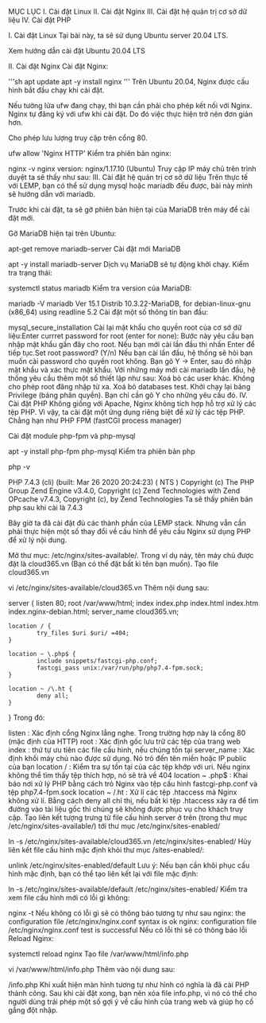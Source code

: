 MỤC LỤC
I. Cài đặt Linux
II. Cài đặt Nginx
III. Cài đặt hệ quản trị cơ sở dữ liệu
IV. Cài đặt PHP

I. Cài đặt Linux
Tại bài này, ta sẽ sử dụng Ubuntu server 20.04 LTS.

Xem hướng dẫn cài đặt Ubuntu 20.04 LTS

II. Cài đặt Nginx
Cài đặt Nginx:

'''sh
apt update
apt -y install nginx
'''
Trên Ubuntu 20.04, Nginx được cấu hình bắt đầu chạy khi cài đặt.

Nếu tường lửa ufw đang chạy, thì bạn cần phải cho phép kết nối với Nginx. Nginx tự đăng ký với ufw khi cài đặt. Do đó việc thực hiện trở nên đơn giản hơn.

Cho phép lưu lượng truy cập trên cổng 80.

ufw allow 'Nginx HTTP'
Kiểm tra phiên bản nginx:

nginx -v 
nginx version: nginx/1.17.10 (Ubuntu)
Truy cập IP máy chủ trên trình duyệt ta sẽ thấy như sau:
III. Cài đặt hệ quản trị cơ sở dữ liệu
Trên thực tế với LEMP, bạn có thể sử dụng mysql hoặc mariadb đều được, bài này mình sẽ hướng dẫn với mariadb.

Trước khi cài đặt, ta sẽ gỡ phiên bản hiện tại của MariaDB trên máy để cài đặt mới.

Gỡ MariaDB hiện tại trên Ubuntu:

apt-get remove mariadb-server
Cài đặt mới MariaDB

apt -y install mariadb-server
Dịch vụ MariaDB sẽ tự động khởi chạy. Kiểm tra trạng thái:

systemctl status mariadb
Kiểm tra version của MariaDB:

mariadb -V 
mariadb Ver 15.1 Distrib 10.3.22-MariaDB, for debian-linux-gnu (x86_64) using readline 5.2
Cài đặt một số thông tin ban đầu:

mysql_secure_installation
Cài lại mật khẩu cho quyền root của cơ sở dữ liệu:Enter currret password for root (enter for none):
Bước này yêu cầu bạn nhập mật khẩu gần đây cho root. Nếu bạn mới cài lần đầu thì nhấn Enter để tiếp tục.Set root password? (Y/n)
Nếu bạn cài lần đầu, hệ thống sẽ hỏi bạn muốn cài password cho quyền root không. Bạn gõ Y -> Enter, sau đó nhập mật khẩu và xác thực mật khẩu.
Với những máy mới cài mariadb lần đầu, hệ thống yêu cầu thêm một số thiết lập như sau:
Xoá bỏ các user khác.
Không cho phép root đăng nhập từ xa.
Xoá bỏ databases test.
Khởi chạy lại bảng Privilege (bảng phân quyền).
Bạn chỉ cần gõ Y cho những yêu cầu đó.
IV. Cài đặt PHP
Không giống với Apache, Nginx không tích hợp hỗ trợ xử lý các tệp PHP. Vì vậy, ta cài đặt một ứng dụng riêng biệt để xử lý các tệp PHP. Chẳng hạn như PHP FPM (fastCGI process manager)

Cài đặt module php-fpm và php-mysql

apt -y install php-fpm php-mysql
Kiểm tra phiên bản php

php -v

PHP 7.4.3 (cli) (built: Mar 26 2020 20:24:23) ( NTS )
Copyright (c) The PHP Group
Zend Engine v3.4.0, Copyright (c) Zend Technologies 
with Zend OPcache v7.4.3, Copyright (c), by Zend Technologies
Ta sẽ thấy phiên bản php sau khi cài là 7.4.3

Bây giờ ta đã cài đặt đủ các thành phần của LEMP stack. Nhưng vẫn cần phải thực hiện một số thay đổi về cấu hình để yêu cầu Nginx sử dụng PHP để xử lý nội dung.

Mở thư mục: /etc/nginx/sites-available/. Trong ví dụ này, tên máy chủ được đặt là cloud365.vn (Bạn có thể đặt bất kì tên bạn muốn). Tạo file cloud365.vn

vi /etc/nginx/sites-available/cloud365.vn
Thêm nội dung sau:

server {
    listen 80;
    root /var/www/html;
    index index.php index.html index.htm index.nginx-debian.html;
    server_name cloud365.vn;

    location / {
            try_files $uri $uri/ =404;
    }

    location ~ \.php$ {
            include snippets/fastcgi-php.conf;
            fastcgi_pass unix:/var/run/php/php7.4-fpm.sock;
    }

    location ~ /\.ht {
            deny all;
    }
}
Trong đó:

listen : Xác định cổng Nginx lắng nghe. Trong trường hợp này là cổng 80 (mặc định của HTTP)
root : Xác định gốc lưu trữ các tệp của trang web
index : thứ tự ưu tiên các file cấu hình, nếu chúng tồn tại
server_name : Xác định khối máy chủ nào được sử dụng. Nó trỏ đến tên miền hoặc IP public của bạn
location / : Kiểm tra sự tồn tại của các tệp khớp với uri. Nếu nginx không thể tìm thấy tệp thích hợp, nó sẽ trả về 404
location ~ \.php$ : Khai báo nơi xử lý PHP bằng cách trỏ Nginx vào tệp cấu hình fastcgi-php.conf và tệp php7.4-fpm.sock
location ~ /\.ht : Xử lí các tệp .htaccess mà Nginx không xử lí. Bằng cách deny all chỉ thị, nếu bất kì tệp .htaccess xảy ra để tìm đường vào tài liệu gốc thì chúng sẽ không được phục vụ cho khách truy cập.
Tạo liên kết tượng trưng từ file cấu hình server ở trên (trong thư mục /etc/nginx/sites-available/) tới thư mục /etc/nginx/sites-enabled/

ln -s /etc/nginx/sites-available/cloud365.vn /etc/nginx/sites-enabled/
Hủy liên kết file cấu hình mặc định khỏi thư mục /sites-enabled/:

unlink /etc/nginx/sites-enabled/default
Lưu ý: Nếu bạn cần khôi phục cấu hình mặc định, bạn có thể tạo liên kết lại với file mặc định:

ln -s /etc/nginx/sites-available/default /etc/nginx/sites-enabled/
Kiểm tra xem file cấu hình mới có lỗi gì không:

nginx -t
Nếu không có lỗi gì sẽ có thông báo tương tự như sau
nginx: the configuration file /etc/nginx/nginx.conf syntax is ok
nginx: configuration file /etc/nginx/nginx.conf test is successful
Nếu có lỗi thì sẽ có thông báo lỗi
Reload Nginx:

systemctl reload nginx
Tạo file /var/www/html/info.php

vi /var/www/html/info.php
Thêm vào nội dung sau:

<?php
phpinfo();
Dùng trình duyệt gõ vào thanh URL

<địa chỉ ip>/info.php
Khi xuất hiện màn hình tương tự như hình có nghĩa là đã cài PHP thành công.


Sau khi cài đặt xong, bạn nên xóa file info.php, vì nó có thể cho người dùng trái phép một số gợi ý về cấu hình của trang web và giúp họ cố gắng đột nhập.

